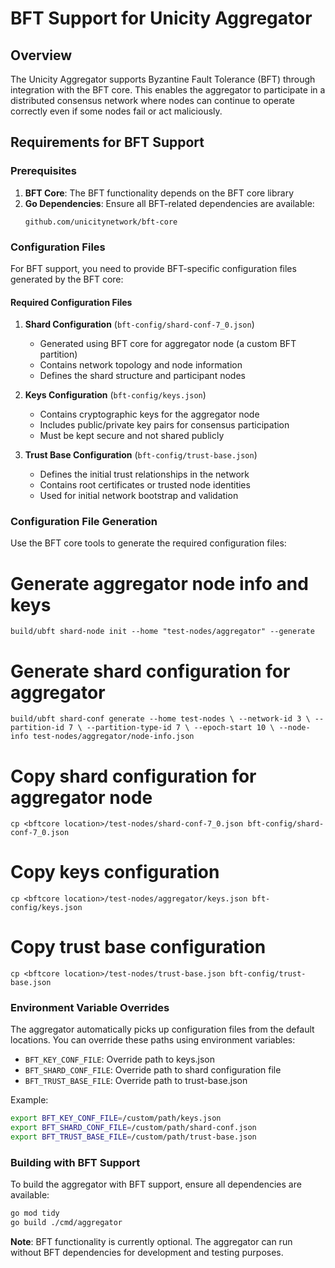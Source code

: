 # BFT Support for Unicity Aggregator

## Overview

The Unicity Aggregator supports Byzantine Fault Tolerance (BFT) through integration with the BFT core. This enables the aggregator to participate in a distributed consensus network where nodes can continue to operate correctly even if some nodes fail or act maliciously.

## Requirements for BFT Support

### Prerequisites

1. **BFT Core**: The BFT functionality depends on the BFT core library
2. **Go Dependencies**: Ensure all BFT-related dependencies are available:
   ```
   github.com/unicitynetwork/bft-core
   ```

### Configuration Files

For BFT support, you need to provide BFT-specific configuration files generated by the BFT core:

#### Required Configuration Files

1. **Shard Configuration** (`bft-config/shard-conf-7_0.json`)
   - Generated using BFT core for aggregator node (a custom BFT partition)
   - Contains network topology and node information
   - Defines the shard structure and participant nodes

2. **Keys Configuration** (`bft-config/keys.json`)
   - Contains cryptographic keys for the aggregator node
   - Includes public/private key pairs for consensus participation
   - Must be kept secure and not shared publicly

3. **Trust Base Configuration** (`bft-config/trust-base.json`)
   - Defines the initial trust relationships in the network
   - Contains root certificates or trusted node identities
   - Used for initial network bootstrap and validation

### Configuration File Generation

Use the BFT core tools to generate the required configuration files:

# Generate aggregator node info and keys
`build/ubft shard-node init --home "test-nodes/aggregator" --generate`
# Generate shard configuration for aggregator
`build/ubft shard-conf generate --home test-nodes \
                  --network-id 3 \
                  --partition-id 7 \
                  --partition-type-id 7 \
                  --epoch-start 10 \
                  --node-info test-nodes/aggregator/node-info.json`
                  
# Copy shard configuration for aggregator node
`cp <bftcore location>/test-nodes/shard-conf-7_0.json bft-config/shard-conf-7_0.json`
# Copy keys configuration
`cp <bftcore location>/test-nodes/aggregator/keys.json bft-config/keys.json`
# Copy trust base configuration  
`cp <bftcore location>/test-nodes/trust-base.json bft-config/trust-base.json`


### Environment Variable Overrides

The aggregator automatically picks up configuration files from the default locations. You can override these paths using environment variables:

- `BFT_KEY_CONF_FILE`: Override path to keys.json
- `BFT_SHARD_CONF_FILE`: Override path to shard configuration file
- `BFT_TRUST_BASE_FILE`: Override path to trust-base.json

Example:
```bash
export BFT_KEY_CONF_FILE=/custom/path/keys.json
export BFT_SHARD_CONF_FILE=/custom/path/shard-conf.json
export BFT_TRUST_BASE_FILE=/custom/path/trust-base.json
```

### Building with BFT Support

To build the aggregator with BFT support, ensure all dependencies are available:

```bash
go mod tidy
go build ./cmd/aggregator
```

**Note**: BFT functionality is currently optional. The aggregator can run without BFT dependencies for development and testing purposes.
